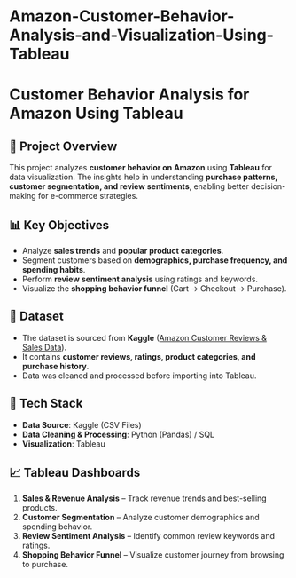 # Amazon-Customer-Behavior-Analysis-and-Visualization-Using-Tableau
# Customer Behavior Analysis for Amazon Using Tableau  

## 📌 Project Overview  
This project analyzes **customer behavior on Amazon** using **Tableau** for data visualization. The insights help in understanding **purchase patterns, customer segmentation, and review sentiments**, enabling better decision-making for e-commerce strategies.  

## 📊 Key Objectives  
- Analyze **sales trends** and **popular product categories**.  
- Segment customers based on **demographics, purchase frequency, and spending habits**.  
- Perform **review sentiment analysis** using ratings and keywords.  
- Visualize the **shopping behavior funnel** (Cart → Checkout → Purchase).  

## 📂 Dataset  
- The dataset is sourced from **Kaggle** ([Amazon Customer Reviews & Sales Data](https://www.kaggle.com/)).  
- It contains **customer reviews, ratings, product categories, and purchase history**.  
- Data was cleaned and processed before importing into Tableau.  

## 🔧 Tech Stack  
- **Data Source**: Kaggle (CSV Files)  
- **Data Cleaning & Processing**: Python (Pandas) / SQL  
- **Visualization**: Tableau  

## 📈 Tableau Dashboards  
1. **Sales & Revenue Analysis** – Track revenue trends and best-selling products.  
2. **Customer Segmentation** – Analyze customer demographics and spending behavior.  
3. **Review Sentiment Analysis** – Identify common review keywords and ratings.  
4. **Shopping Behavior Funnel** – Visualize customer journey from browsing to purchase.  

